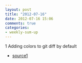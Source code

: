 ```yaml
---
layout: post
title: "2012-07-16"
date: 2012-07-16 15:06
comments: true
categories: 
- weekly-sum-up
---
```

1 Adding colors to git diff by default
  * [source1](http://j-query.blogspot.jp/2011/03/adding-colors-to-git-diff-by-default.html)
